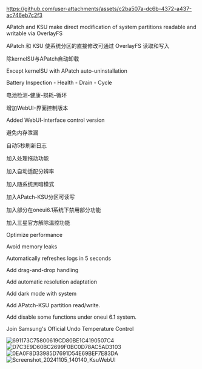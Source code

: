 
https://github.com/user-attachments/assets/c2ba507a-dc6b-4372-a437-ac746eb7c2f3

APatch and KSU make direct modification of system partitions readable and writable via OverlayFS

APatch 和 KSU 使系统分区的直接修改可通过 OverlayFS 读取和写入

除kernelSU与APatch自动卸载

Except kernelSU with APatch auto-uninstallation

Battery Inspection - Health - Drain - Cycle

电池检测-健康-损耗-循环

增加WebUI-界面控制版本

Added WebUI-interface control version

避免内存泄漏

自动5秒刷新日志

加入处理拖动功能

加入自动适配分辨率

加入随系统黑暗模式

加入APatch-KSU分区可读写

加入部分在oneui6.1系统下禁用部分功能

加入三星官方解除温控功能

Optimize performance

Avoid memory leaks

Automatically refreshes logs in 5 seconds

Add drag-and-drop handling

Add automatic resolution adaptation

Add dark mode with system

Add APatch-KSU partition read/write.

Add disable some functions under oneui 6.1 system.

Join Samsung's Official Undo Temperature Control

![691173C75800619CD80BE1C4190507C4](https://github.com/user-attachments/assets/842b5f54-90bb-4ee1-af9c-088d7c349580)
![D7C3E9D60BC2699F0BC0D78AC5AD3103](https://github.com/user-attachments/assets/a8081be3-894c-48e7-9bd1-7f57b5b48c96)
![0EA0F8D33985D7691D54E69BEF7E83DA](https://github.com/user-attachments/assets/55a4f0a0-3196-4171-8033-96ad0e4a967c)
![Screenshot_20241105_140140_KsuWebUI](https://github.com/user-attachments/assets/526f1777-e4dc-4ebb-b0bd-14721c87329c)


